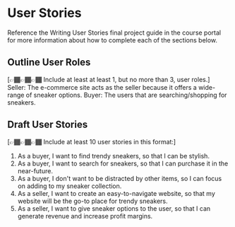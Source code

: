 # User Stories

Reference the Writing User Stories final project guide in the course portal for more information about how to complete each of the sections below.

## Outline User Roles

[👉🏾👉🏾👉🏾 Include at least at least 1, but no more than 3, user roles.]
Seller: The e-commerce site acts as the seller because it offers a wide-range of sneaker options.
Buyer: The users that are searching/shopping for sneakers.

## Draft User Stories

[👉🏾👉🏾👉🏾 Include at least 10 user stories in this format:]

1. As a buyer, I want to find trendy sneakers, so that I can be stylish.
2. As a buyer, I want to search for sneakers, so that I can purchase it in the near-future.
3. As a buyer, I don't want to be distracted by other items, so I can focus on adding to my sneaker collection.
4. As a seller, I want to create an easy-to-navigate website, so that my website will be the go-to place for trendy sneakers.
5. As a seller, I want to give sneaker options to the user, so that I can generate revenue and increase profit margins.
